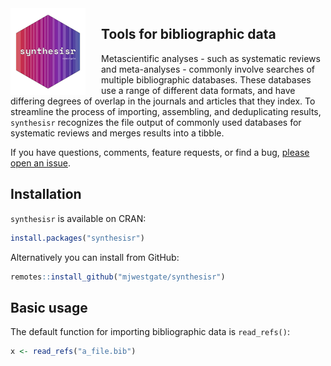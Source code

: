 
<!-- README.md is generated from README.Rmd. Please edit that file -->
<img src="man/figures/logo.png" align="left" style="margin: 0px 25px 0px 0px;" alt="" width="120"/>
<h2>
Tools for bibliographic data
</h2>

Metascientific analyses - such as systematic reviews and meta-analyses -
commonly involve searches of multiple bibliographic databases. These
databases use a range of different data formats, and have differing
degrees of overlap in the journals and articles that they index. To
streamline the process of importing, assembling, and deduplicating
results, `synthesisr` recognizes the file output of commonly used
databases for systematic reviews and merges results into a tibble.

If you have questions, comments, feature requests, or find a bug,
[please open an issue](https://github.com/mjwestgate/synthesisr/issues).

## Installation

`synthesisr` is available on CRAN:

``` r
install.packages("synthesisr")
```

Alternatively you can install from GitHub:

``` r
remotes::install_github("mjwestgate/synthesisr")
```

## Basic usage

The default function for importing bibliographic data is `read_refs()`:

``` r
x <- read_refs("a_file.bib")
```
